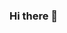 ### Hi there 👋

<!--
**My name** is ✨ _Pham Truong Giang_ ✨.

- 🔭 I’m currently studying in Ho Chi Minh University of Technology.

